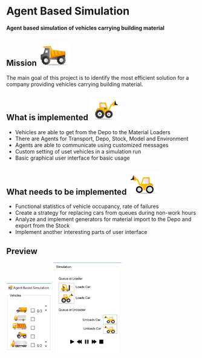 # Agent Based Simulation 
<b>Agent based simulation of vehicles carrying building material</b>

## Mission <img src="https://github.com/Atenna/ds-agent-oriented-simulation/blob/master/ds-agent-oriented-simulation/ds-agent-oriented-simulation/GUI/images/l_car_D.png" width="80">

The main goal of this project is to identify the most efficient solution for a company providing vehicles carrying building material. 

## What is implemented <img src="https://github.com/Atenna/ds-agent-oriented-simulation/blob/master/ds-agent-oriented-simulation/ds-agent-oriented-simulation/GUI/images/p_Nakladac_B.png" width="80"> 

* Vehicles are able to get from the Depo to the Material Loaders
* There are Agents for Transport, Depo, Stock, Model and Environment
* Agents are able to communicate using customized messages
* Custom setting of uset vehicles in a simulation run
* Basic graphical user interface for basic usage

## What needs to be implemented <img src="https://github.com/Atenna/ds-agent-oriented-simulation/blob/master/ds-agent-oriented-simulation/ds-agent-oriented-simulation/GUI/images/l_Vykladac_A.png" width="80"> 

* Functional statistics of vehicle occupancy, rate of failures
* Create a strategy for  replacing cars from queues during non-work hours
* Analyze and implement generators for material import to the Depo and export from the Stock
* Implement another interesting parts of user interface

## Preview
<img src="https://github.com/Atenna/ds-agent-oriented-simulation/blob/master/ds-agent-oriented-simulation/ds-agent-oriented-simulation/GUI/images/2016-05-06.png" width="120"/>

<img src="https://github.com/Atenna/ds-agent-oriented-simulation/blob/master/ds-agent-oriented-simulation/ds-agent-oriented-simulation/GUI/images/2016-05-07.png" width="180">
